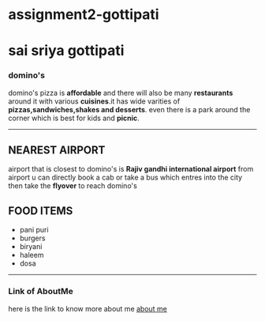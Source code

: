 # assignment2-gottipati
# sai sriya gottipati #
### domino's ###
domino's pizza is **affordable** and there will also be many **restaurants** around it with various **cuisines**.it has wide varities of **pizzas,sandwiches,shakes and desserts**. even there is a park around the corner which is best for kids and **picnic**.
***
## NEAREST AIRPORT ##
airport that is closest to domino's is **Rajiv gandhi international airport**
from airport u can directly book a cab or take a bus which entres into the city then take the **flyover** to reach domino's

## FOOD ITEMS ##
* pani puri
* burgers
* biryani
* haleem
* dosa
***
### Link of AboutMe ###
here is the link to know more about me [about me](AboutMe.md)
